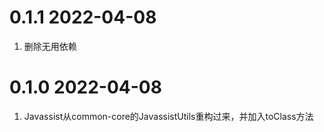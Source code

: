 # 0.1.1 2022-04-08
1. 删除无用依赖

# 0.1.0 2022-04-08
1. Javassist从common-core的JavassistUtils重构过来，并加入toClass方法
    
